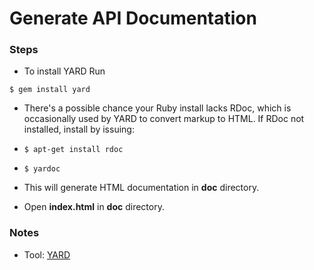 # Generate API Documentation
### Steps
* To install YARD Run 

`$ gem install yard`

* There's a possible chance your Ruby install lacks RDoc, which is occasionally used by YARD to convert markup to HTML. If RDoc not installed, install by issuing:
* `$ apt-get install rdoc`

* `$ yardoc`

* This will generate HTML documentation in **doc** directory.
* Open **index.html** in **doc** directory.

### Notes
* Tool: [YARD](https://github.com/lsegal/yard)
